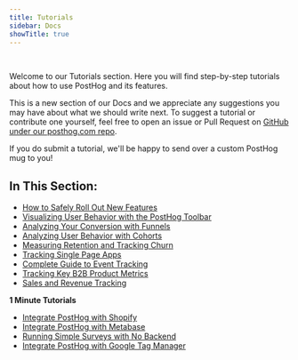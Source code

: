 ```yaml
---
title: Tutorials
sidebar: Docs
showTitle: true
---
```


<br>

Welcome to our Tutorials section. Here you will find step-by-step tutorials about how to use PostHog and its features. 

This is a new section of our Docs and we appreciate any suggestions you may have about what we should write next. To suggest a tutorial or contribute one yourself, feel free to open an issue or Pull Request on [GitHub under our posthog.com repo](https://github.com/PostHog/posthog.com).

If you do submit a tutorial, we'll be happy to send over a custom PostHog mug to you!

## **In This Section:**

- [How to Safely Roll Out New Features](/docs/tutorials/feature-flags)
- [Visualizing User Behavior with the PostHog Toolbar](/docs/tutorials/toolbar)
- [Analyzing Your Conversion with Funnels](/docs/tutorials/funnels)
- [Analyzing User Behavior with Cohorts](/docs/tutorials/cohorts)
- [Measuring Retention and Tracking Churn](/docs/tutorials/retention)
- [Tracking Single Page Apps](/docs/tutorials/spa)
- [Complete Guide to Event Tracking](/docs/tutorials/actions)
- [Tracking Key B2B Product Metrics](/docs/tutorials/b2b)
- [Sales and Revenue Tracking](/docs/tutorials/revenue)

**1 Minute Tutorials**

- [Integrate PostHog with Shopify](/docs/tutorials/1-minute/integrate-with-shopify)
- [Integrate PostHog with Metabase](/docs/tutorials/1-minute/integrate-with-metabase)
- [Running Simple Surveys with No Backend](/docs/tutorials/1-minute/survey)
- [Integrate PostHog with Google Tag Manager](/docs/tutorials/1-minute/integrate-with-gtm)